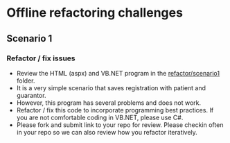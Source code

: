 # Offline refactoring challenges

## Scenario 1 
### Refactor / fix issues

* Review the HTML (aspx) and VB.NET program in the [refactor/scenario1](refactor/scenario1) folder. 
* It is a very simple scenario that saves registration with patient and guarantor.
* However, this program has several problems and does not work. 
* Refactor / fix this code to incorporate programming best practices. If you are not comfortable coding in VB.NET, please use C#.
* Please fork and submit link to your repo for review. Please checkin often in your repo so we can also review how you refactor iteratively.

